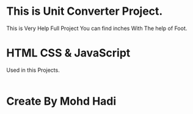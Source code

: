 # This is Unit Converter Project.
This is Very Help Full Project You can find inches With The help of Foot.
<br>
# HTML CSS & JavaScript 
Used in this Projects.  
<br>
# Create By Mohd Hadi 
